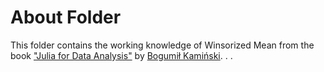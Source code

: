 # About Folder

This folder contains the working knowledge of Winsorized Mean from the book
["Julia for Data Analysis"](https://www.manning.com/books/julia-for-data-analysis?utm_source=bkamins&utm_medium=affiliate&utm_campaign=book_kaminski2_julia_3_17_22)
by [Bogumił Kamiński](https://github.com/bkamins). . .
